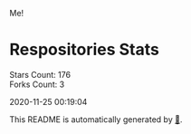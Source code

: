 Me!

# Respositories Stats
Stars Count: 176  
Forks Count: 3

2020-11-25 00:19:04  

This README is automatically generated by [🐰](https://github.com/rnitta/rnitta).
